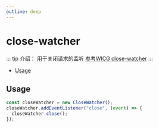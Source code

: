 ```yaml
---
outline: deep
---
```


# close-watcher

<Badges name="@plaoc/plugins" />

::: tip 介绍：
用于关闭请求的监听 [参考WICG close-watcher](https://github.com/WICG/close-watcher)
:::

- [Usage](#usage)

## Usage

```ts
const closeWatcher = new CloseWatcher();
closeWatcher.addEventListener("close", (event) => {
  closeWatcher.close();
});
```
